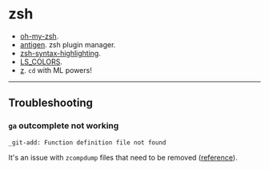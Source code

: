 # zsh

- [oh-my-zsh](https://github.com/robbyrussell/oh-my-zsh).
- [antigen](http://antigen.sharats.me/). zsh plugin manager.
- [zsh-syntax-highlighting](https://github.com/zsh-users/zsh-syntax-highlighting).
- [LS_COLORS](https://github.com/trapd00r/LS_COLORS).
- [z](https://github.com/rupa/z). `cd` with ML powers!

---

## Troubleshooting

### `ga` outcomplete not working

```shell
_git-add: Function definition file not found
```

It's an issue with `zcompdump` files that need to be removed ([reference](https://github.com/robbyrussell/oh-my-zsh/issues/3996#issuecomment-356049501)).
